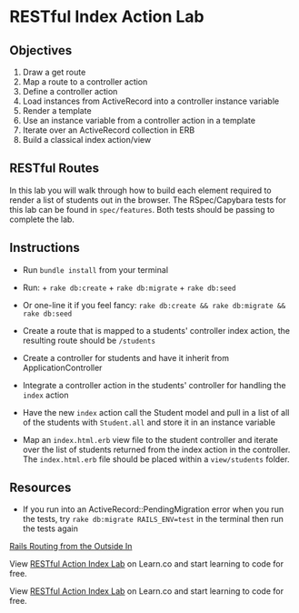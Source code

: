 # RESTful Index Action Lab

## Objectives

1. Draw a get route
2. Map a route to a controller action
3. Define a controller action
4. Load instances from ActiveRecord into a controller instance variable
5. Render a template
6. Use an instance variable from a controller action in a template
7. Iterate over an ActiveRecord collection in ERB
8. Build a classical index action/view

## RESTful Routes

In this lab you will walk through how to build each element required to render a
list of students out in the browser. The RSpec/Capybara tests for this lab can
be found in `spec/features`. Both tests should be passing to complete the lab.

## Instructions

- Run `bundle install` from your terminal

- Run: + `rake db:create` + `rake db:migrate` + `rake db:seed`

- Or one-line it if you feel fancy: `rake db:create && rake db:migrate && rake db:seed`

- Create a route that is mapped to a students' controller index action, the
  resulting route should be `/students`

- Create a controller for students and have it inherit from
  ApplicationController 

- Integrate a controller action in the students' controller for handling the
  `index` action

- Have the new `index` action call the Student model and pull in a list of all
  of the students with `Student.all` and store it in an instance variable

- Map an `index.html.erb` view file to the student controller and iterate over the
  list of students returned from the index action in the controller. The
  `index.html.erb` file should be placed within a `view/students` folder.

## Resources

- If you run into an ActiveRecord::PendingMigration error when you run the
  tests, try `rake db:migrate RAILS_ENV=test` in the terminal then run the tests
  again

[Rails Routing from the Outside In](http://edgeguides.rubyonrails.org/routing.html)

<p class='util--hide'>View <a href='https://learn.co/lessons/rails-restful-index-action-lab'>RESTful Action Index Lab</a> on Learn.co and start learning to code for free.</p>

<p data-visibility='hidden'>View <a href='https://learn.co/lessons/rails-restful-index-action-lab'>RESTful Action Index Lab</a> on Learn.co and start learning to code for free.</p>

